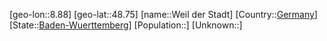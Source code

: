 ﻿---
location: [48.75,8.88]
type: City
tags:
- geo/City


SpocWebEntityId: 35496
isDeleted: false
confidential: public

---
[geo-lon::8.88]
[geo-lat::48.75]
[name::Weil der Stadt]
[Country::[Germany](geo/Continent/Europe/Germany.md)]
[State::[Baden-Wuerttemberg](geo/Continent/Europe/Germany/Baden-Wuerttemberg.md)]
[Population::]
[Unknown::]

